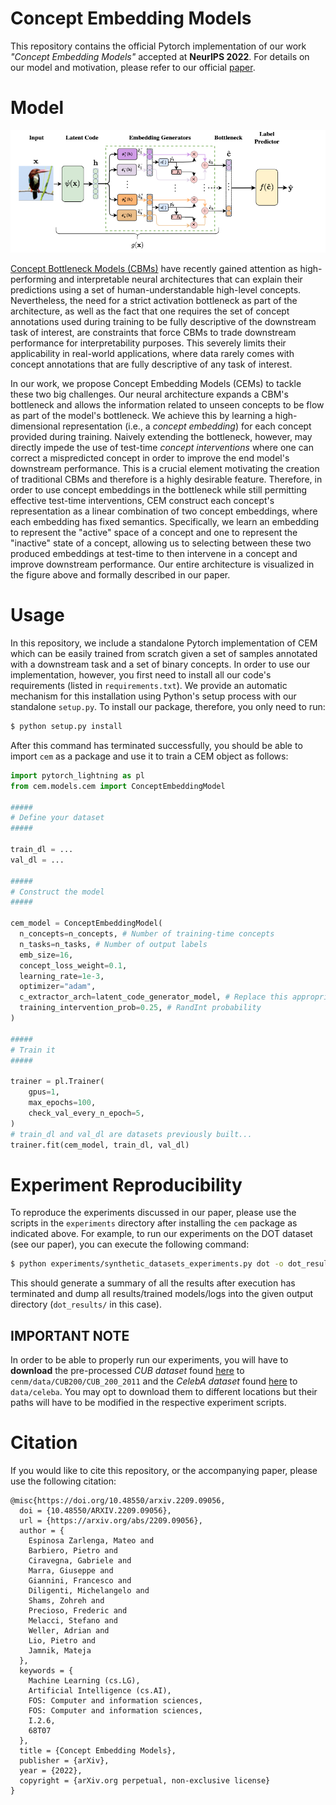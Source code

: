 # Concept Embedding Models

This repository contains the official Pytorch implementation of our work
*"Concept Embedding Models"* accepted at **NeurIPS 2022**. For details on our
model and motivation, please refer to our official [paper](https://arxiv.org/abs/2209.09056).

# Model

![CEM Architecture](figures/cem_white_background.png)

[Concept Bottleneck Models (CBMs)](https://arxiv.org/abs/2007.04612) have recently gained attention as
high-performing and interpretable neural architectures that can explain their
predictions using a set of human-understandable high-level concepts.
Nevertheless, the need for a strict activation bottleneck as part of the
architecture, as well as the fact that one requires the set of concept
annotations used during training to be fully descriptive of the downstream
task of interest, are constraints that force CBMs to trade downstream
performance for interpretability purposes. This severely limits their
applicability in real-world applications, where data rarely comes with
concept annotations that are fully descriptive of any task of interest.


In our work, we propose Concept Embedding Models (CEMs) to tackle these two big
challenges. Our neural architecture expands a CBM's bottleneck and allows the
information related to unseen concepts to be flow as part of the model's
bottleneck. We achieve this by learning a high-dimensional representation
(i.e., a *concept embedding*) for each concept provided during training. Naively
extending the bottleneck, however, may directly impede the use of test-time
*concept interventions* where one can correct a mispredicted concept in order
to improve the end model's downstream performance. This is a crucial element
motivating the creation of traditional CBMs and therefore is a highly desirable
feature. Therefore, in order to use concept embeddings in the bottleneck while
still permitting effective test-time interventions, CEM
construct each concept's representation as a linear combination of two
concept embeddings, where each embedding has fixed semantics. Specifically,
we learn an embedding to represent the "active" space of a concept and one
to represent the "inactive" state of a concept, allowing us to selecting
between these two produced embeddings at test-time to then intervene in a
concept and improve downstream performance. Our entire architecture is
visualized in the figure above and formally described in our paper.

# Usage

In this repository, we include a standalone Pytorch implementation of CEM
which can be easily trained from scratch given a set of samples annotated with
a downstream task and a set of binary concepts. In order to use our implementation,
however, you first need to install all our code's requirements (listed in
`requirements.txt`). We provide an automatic mechanism for this installation using
Python's setup process with our standalone `setup.py`. To install our package,
therefore, you only need to run:
```bash
$ python setup.py install
```

After this command has terminated successfully, you should be able to import
`cem` as a package and use it to train a CEM object as follows:
```python
import pytorch_lightning as pl
from cem.models.cem import ConceptEmbeddingModel

#####
# Define your dataset
#####

train_dl = ...
val_dl = ...

#####
# Construct the model
#####

cem_model = ConceptEmbeddingModel(
  n_concepts=n_concepts, # Number of training-time concepts
  n_tasks=n_tasks, # Number of output labels
  emb_size=16,
  concept_loss_weight=0.1,
  learning_rate=1e-3,
  optimizer="adam",
  c_extractor_arch=latent_code_generator_model, # Replace this appropriately
  training_intervention_prob=0.25, # RandInt probability
)

#####
# Train it
#####

trainer = pl.Trainer(
    gpus=1,
    max_epochs=100,
    check_val_every_n_epoch=5,
)
# train_dl and val_dl are datasets previously built...
trainer.fit(cem_model, train_dl, val_dl)
```

# Experiment Reproducibility

To reproduce the experiments discussed in our paper, please use the scripts
in the `experiments` directory after installing the `cem` package as indicated
above. For example, to run our experiments on the DOT dataset (see our paper),
you can execute the following command:

```bash
$ python experiments/synthetic_datasets_experiments.py dot -o dot_results/
```
This should generate a summary of all the results after execution has
terminated and dump all results/trained models/logs into the given
output directory (`dot_results/` in this case).

## IMPORTANT NOTE

In order to be able to properly run our experiments, you will
have to **download** the pre-processed *CUB dataset* found [here](https://worksheets.codalab.org/bundles/0xd013a7ba2e88481bbc07e787f73109f5) to
`cenm/data/CUB200/CUB_200_2011` and the *CelebA dataset* found
[here](https://mmlab.ie.cuhk.edu.hk/projects/CelebA.html) to `data/celeba`. You may opt to download them to different
locations but their paths will have to be modified in the respective
experiment scripts.


# Citation
If you would like to cite this repository, or the accompanying paper, please
use the following citation:
```
@misc{https://doi.org/10.48550/arxiv.2209.09056,
  doi = {10.48550/ARXIV.2209.09056},
  url = {https://arxiv.org/abs/2209.09056},
  author = {
    Espinosa Zarlenga, Mateo and
    Barbiero, Pietro and
    Ciravegna, Gabriele and
    Marra, Giuseppe and
    Giannini, Francesco and
    Diligenti, Michelangelo and
    Shams, Zohreh and
    Precioso, Frederic and
    Melacci, Stefano and
    Weller, Adrian and
    Lio, Pietro and
    Jamnik, Mateja
  },
  keywords = {
    Machine Learning (cs.LG),
    Artificial Intelligence (cs.AI),
    FOS: Computer and information sciences,
    FOS: Computer and information sciences,
    I.2.6,
    68T07
  },
  title = {Concept Embedding Models},
  publisher = {arXiv},
  year = {2022},
  copyright = {arXiv.org perpetual, non-exclusive license}
}
```
